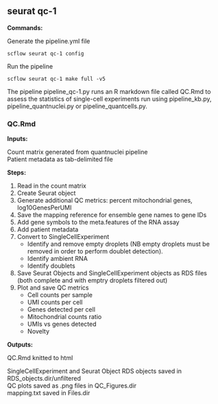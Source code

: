 ## seurat qc-1

**Commands:**

Generate the pipeline.yml file

    scflow seurat qc-1 config

Run the pipeline

    scflow seurat qc-1 make full -v5

The pipeline pipeline_qc-1.py runs an R markdown file called QC.Rmd to assess the statistics of single-cell experiments run using pipeline_kb.py,  pipeline_quantnuclei.py or pipeline_quantcells.py.

### QC.Rmd

**Inputs:**

Count matrix generated from quantnuclei pipeline  
Patient metadata as tab-delimited file    


**Steps:**
1. Read in the count matrix
2. Create Seurat object
3. Generate additional QC metrics: percent mitochondrial genes, log10GenesPerUMI
4. Save the mapping reference for ensemble gene names to gene IDs
5. Add gene symbols to the meta.features of the RNA assay
6. Add patient metadata
7. Convert to SingleCellExperiment 
	- Identify and remove empty droplets (NB empty droplets must be removed in order to perform doublet detection).  
	- Identify ambient RNA
	- Identify doublets
8. Save Seurat Objects and SingleCellExperiment objects as RDS files (both complete and with emptry droplets filtered out)
9. Plot and save QC metrics
	- Cell counts per sample
	- UMI counts per cell
	- Genes detected per cell
	- Mitochondrial counts ratio
	- UMIs vs genes detected
	- Novelty

**Outputs:**

QC.Rmd knitted to html  

SingleCellExperiment and Seurat Object RDS objects saved in RDS_objects.dir/unfiltered    
QC plots saved as .png files in QC_Figures.dir  
mapping.txt saved in Files.dir  
